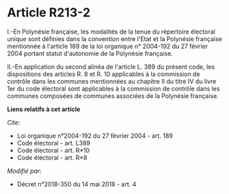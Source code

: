 # Article R213-2

I.-En Polynésie française, les modalités de la tenue du répertoire électoral unique sont définies dans la convention entre
l'Etat et la Polynésie française mentionnée à l'article 189 de la loi organique n° 2004-192 du 27 février 2004 portant statut
d'autonomie de la Polynésie française. 

II.-En application du second alinéa de l'article L. 389 du présent code, les dispositions des articles R. 8 et R. 10
applicables à la commission de contrôle dans les communes mentionnées au chapitre II du titre IV du livre 1er du code
électoral sont applicables à la commission de contrôle dans les communes composées de communes associées de la Polynésie
française.

**Liens relatifs à cet article**

_Cite_:

  - Loi organique n°2004-192 du 27 février 2004 - art. 189
  - Code électoral - art. L389
  - Code électoral - art. R*10
  - Code électoral - art. R*8

_Modifié par_:

  - Décret n°2018-350 du 14 mai 2018 - art. 4
